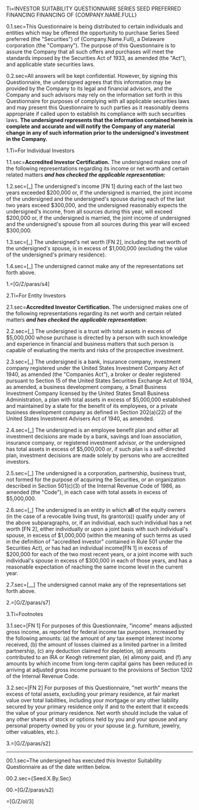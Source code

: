 Ti=<span style="text-transform: uppercase">INVESTOR SUITABILITY QUESTIONNAIRE SERIES SEED PREFERRED FINANCING FINANCING OF {Company.Name.Full}</span>

0.1.sec=This Questionnaire is being distributed to certain individuals and entities which may be offered the opportunity to purchase Series Seed preferred (the "Securities") of {Company.Name.Full}, a Delaware corporation (the "Company"). The purpose of this Questionnaire is to assure the Company that all such offers and purchases will meet the standards imposed by the Securities Act of 1933, as amended (the "Act"), and applicable state securities laws.

0.2.sec=All answers will be kept confidential. However, by signing this Questionnaire, the undersigned agrees that this information may be provided by the Company to its legal and financial advisors, and the Company and such advisors may rely on the information set forth in this Questionnaire for purposes of complying with all applicable securities laws and may present this Questionnaire to such parties as it reasonably deems appropriate if called upon to establish its compliance with such securities laws. <b>The undersigned represents that the information contained herein is complete and accurate and will notify the Company of any material change in any of such information prior to the undersigned's investment in the Company.</b>

1.Ti=For Individual Investors

1.1.sec=<b>Accredited Investor Certification.</b> The undersigned makes one of the following representations regarding its income or net worth and certain related matters <b><i>and has checked the applicable representation:</i></b>

1.2.sec=[_] The undersigned's income [FN 1] during each of the last two years exceeded $200,000 or, if the undersigned is married, the joint income of the undersigned and the undersigned's spouse during each of the last two years exceed $300,000, and the undersigned reasonably expects the undersigned's income, from all sources during this year, will exceed $200,000 or, if the undersigned is married, the joint income of undersigned and the undersigned's spouse from all sources during this year will exceed $300,000.

1.3.sec=[_] The undersigned's net worth [FN 2], including the net worth of the undersigned's spouse, is in excess of $1,000,000 (excluding the value of the undersigned's primary residence).

1.4.sec=[_] The undersigned cannot make any of the representations set forth above.

1.=[G/Z/paras/s4]

2.Ti=For Entity Investors

2.1.sec=<b>Accredited Investor Certification.</b> The undersigned makes one of the following representations regarding its net worth and certain related matters <b><i>and has checked the applicable representation:</i></b>

2.2.sec=[_] The undersigned is a trust with total assets in excess of $5,000,000 whose purchase is directed by a person with such knowledge and experience in financial and business matters that such person is capable of evaluating the merits and risks of the prospective investment.

2.3.sec=[_] The undersigned is a bank, insurance company, investment company registered under the United States Investment Company Act of 1940, as amended (the "Companies Act"), a broker or dealer registered pursuant to Section 15 of the United States Securities Exchange Act of 1934, as amended, a business development company, a Small Business Investment Company licensed by the United States Small Business Administration, a plan with total assets in excess of $5,000,000 established and maintained by a state for the benefit of its employees, or a private business development company as defined in Section 202(a)(22) of the United States Investment Advisers Act of 1940, as amended.

2.4.sec=[_] The undersigned is an employee benefit plan and <i>either</i> all investment decisions are made by a bank, savings and loan association, insurance company, or registered investment advisor, <i>or</i> the undersigned has total assets in excess of $5,000,000 <i>or</i>, if such plan is a self-directed plan, investment decisions are made solely by persons who are accredited investors.

2.5.sec=[_] The undersigned is a corporation, partnership, business trust, not formed for the purpose of acquiring the Securities, or an organization described in Section 501(c)(3) of the Internal Revenue Code of 1986, as amended (the "Code"), in each case with total assets in excess of $5,000,000.

2.6.sec=[_] The undersigned is an entity in which <b>all</b> of the equity owners (in the case of a revocable living trust, its grantor(s)) qualify under any of the above subparagraphs, or, if an individual, each such individual has a net worth [FN 2], either individually or upon a joint basis with such individual's spouse, in excess of $1,000,000 (within the meaning of such terms as used in the definition of "accredited investor" contained in Rule 501 under the Securities Act), <i>or</i> has had an individual income[FN 1] in excess of $200,000 for each of the two most recent years, or a joint income with such individual's spouse in excess of $300,000 in each of those years, and has a reasonable expectation of reaching the same income level in the current year.

2.7.sec=[__] The undersigned cannot make any of the representations set forth above.

2.=[G/Z/paras/s7]

3.Ti=Footnotes

3.1.sec=[FN 1] For purposes of this Questionnaire, "income" means adjusted gross income, as reported for federal income tax purposes, increased by the following amounts: (a) the amount of any tax exempt interest income received, (b) the amount of losses claimed as a limited partner in a limited partnership, (c) any deduction claimed for depletion, (d) amounts contributed to an IRA or Keogh retirement plan, (e) alimony paid, and (f) any amounts by which income from long-term capital gains has been reduced in arriving at adjusted gross income pursuant to the provisions of Section 1202 of the Internal Revenue Code.

3.2.sec=[FN 2] For purposes of this Questionnaire, "net worth" means the excess of total assets, excluding your primary residence, at fair market value over total liabilities, including your mortgage or any other liability secured by your primary residence only if and to the extent that it exceeds the value of your primary residence. Net worth should include the value of any other shares of stock or options held by you and your spouse and any personal property owned by you or your spouse (<i>e.g.</i> furniture, jewelry, other valuables, etc.).

3.=[G/Z/paras/s2]

***

00.1.sec=The undersigned has executed this Investor Suitability Questionnaire as of the date written below.

00.2.sec={Seed.X.By.Sec}

00.=[G/Z/paras/s2]

=[G/Z/ol/3]
